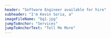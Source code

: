 ```yaml
---
header: "Software Engineer available for hire"
subheader: "I'm Kevin Soria, a"
imageFileName: "bg1.jpg"
jumpToAnchor: "Services"
jumpToAnchorText: "Tell Me More"
---
```

